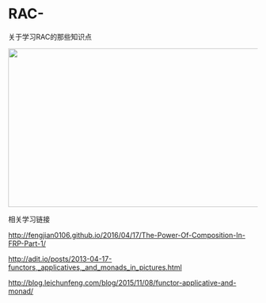 # RAC-
关于学习RAC的那些知识点

<img  src="https://raw.githubusercontent.com/DefaultYuan/ReactiveCocoaLearningMaterials/master/images/1.png" width="570" height="320">

相关学习链接

http://fengjian0106.github.io/2016/04/17/The-Power-Of-Composition-In-FRP-Part-1/

http://adit.io/posts/2013-04-17-functors,_applicatives,_and_monads_in_pictures.html

http://blog.leichunfeng.com/blog/2015/11/08/functor-applicative-and-monad/
